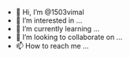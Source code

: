 - 👋 Hi, I’m @1503vimal
- 👀 I’m interested in ...
- 🌱 I’m currently learning ...
- 💞️ I’m looking to collaborate on ...
- 📫 How to reach me ...

<!---
1503vimal/1503vimal is a ✨ special ✨ repository because its `README.md` (this file) appears on your GitHub profile.
You can click the Preview link to take a look at your chan
